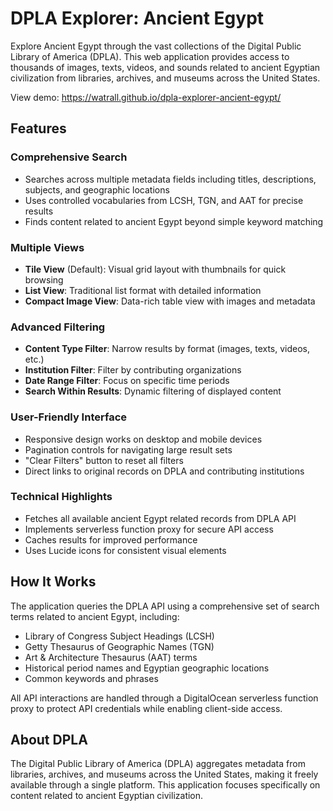 # DPLA Explorer: Ancient Egypt

Explore Ancient Egypt through the vast collections of the Digital Public Library of America (DPLA). This web application provides access to thousands of images, texts, videos, and sounds related to ancient Egyptian civilization from libraries, archives, and museums across the United States.

View demo: https://watrall.github.io/dpla-explorer-ancient-egypt/

## Features

### Comprehensive Search
- Searches across multiple metadata fields including titles, descriptions, subjects, and geographic locations
- Uses controlled vocabularies from LCSH, TGN, and AAT for precise results
- Finds content related to ancient Egypt beyond simple keyword matching

### Multiple Views
- **Tile View** (Default): Visual grid layout with thumbnails for quick browsing
- **List View**: Traditional list format with detailed information
- **Compact Image View**: Data-rich table view with images and metadata

### Advanced Filtering
- **Content Type Filter**: Narrow results by format (images, texts, videos, etc.)
- **Institution Filter**: Filter by contributing organizations
- **Date Range Filter**: Focus on specific time periods
- **Search Within Results**: Dynamic filtering of displayed content

### User-Friendly Interface
- Responsive design works on desktop and mobile devices
- Pagination controls for navigating large result sets
- "Clear Filters" button to reset all filters
- Direct links to original records on DPLA and contributing institutions

### Technical Highlights
- Fetches all available ancient Egypt related records from DPLA API
- Implements serverless function proxy for secure API access
- Caches results for improved performance
- Uses Lucide icons for consistent visual elements

## How It Works

The application queries the DPLA API using a comprehensive set of search terms related to ancient Egypt, including:
- Library of Congress Subject Headings (LCSH)
- Getty Thesaurus of Geographic Names (TGN) 
- Art & Architecture Thesaurus (AAT) terms
- Historical period names and Egyptian geographic locations
- Common keywords and phrases

All API interactions are handled through a DigitalOcean serverless function proxy to protect API credentials while enabling client-side access.

## About DPLA

The Digital Public Library of America (DPLA) aggregates metadata from libraries, archives, and museums across the United States, making it freely available through a single platform. This application focuses specifically on content related to ancient Egyptian civilization.
